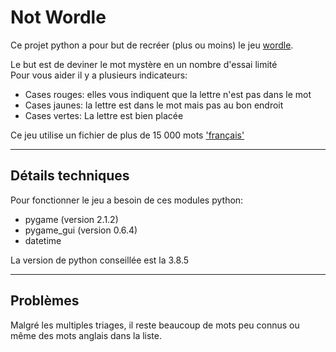 # Not Wordle
Ce projet python a pour but de recréer (plus ou moins) le jeu [wordle](https://www.nytimes.com/games/wordle/index.html).

Le but est de deviner le mot mystère en un nombre d'essai limité  
Pour vous aider il y a plusieurs indicateurs: 
- Cases rouges: elles vous indiquent que la lettre n'est pas dans le mot
- Cases jaunes: la lettre est dans le mot mais pas au bon endroit
- Cases vertes: La lettre est bien placée
  
Ce jeu utilise un fichier de plus de 15 000 mots ['français'](#Problèmes)

---
## Détails techniques
Pour fonctionner le jeu a besoin de ces modules python:
- pygame (version 2.1.2)
- pygame_gui (version 0.6.4)
- datetime

La version de python conseillée est la 3.8.5  

---
## Problèmes
Malgré les multiples triages, il reste beaucoup de mots peu connus ou même des mots anglais dans la liste.
